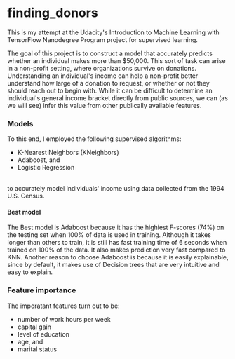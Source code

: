 # finding_donors
This is my attempt at the  Udacity's Introduction to Machine Learning with TensorFlow Nanodegree Program project for supervised learning.

The goal of this project is to construct a model that accurately predicts whether an individual makes more than $50,000. 
This sort of task can arise in a non-profit setting, where organizations survive on donations. Understanding an individual's income can help a non-profit better understand how large of a donation to request, or whether or not they should reach out to begin with. While it can be difficult to determine an individual's general income bracket directly from public sources, we can (as we will see) infer this value from other publically available features.

### Models
To this end, I employed the following supervised algorithms:
- K-Nearest Neighbors (KNeighbors)
- Adaboost, and
- Logistic Regression
<br>
 to accurately model individuals' income using data collected from the 1994 U.S. Census. 
 
 #### Best model
 The Best model is Adaboost because it has the highiest F-scores (74%) on the testing set when 100% of data is used in training. Although it takes longer than others to train, it is still has fast training time of 6 seconds when trained on 100% of the data. It also makes prediction very fast compared to KNN. Another reason to choose Adaboost is because it is easily explainable, since by default, it makes use of Decision trees that are very intuitive and easy to explain.
 
 ### Feature importance
 The imporatant features turn out to be:
 - number of work hours per week
 - capital gain
 - level of education
 - age, and
 - marital status

 
 

